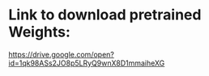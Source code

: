 # Link to download pretrained Weights:
https://drive.google.com/open?id=1qk98ASs2JO8p5LRyQ9wnX8D1mmaiheXG
